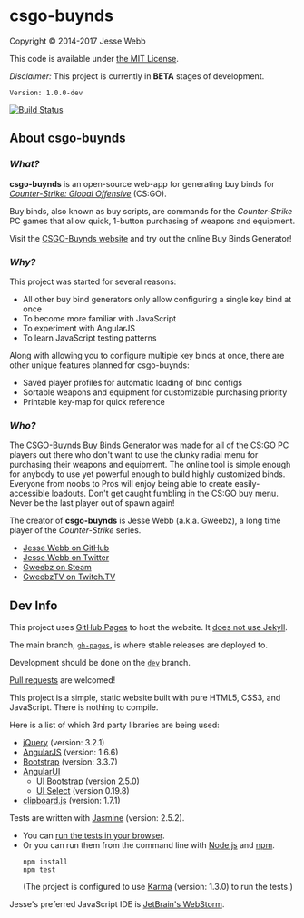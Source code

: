 # csgo-buynds

Copyright © 2014-2017 Jesse Webb

This code is available under [the MIT License](https://github.com/jessewebb/csgo-buynds/blob/gh-pages/LICENSE).

_Disclaimer:_ This project is currently in **BETA** stages of development.

`Version: 1.0.0-dev`

[![Build Status](https://travis-ci.org/jessewebb/csgo-buynds.svg?branch=gh-pages)](https://travis-ci.org/jessewebb/csgo-buynds)

## About csgo-buynds

### _What?_

**csgo-buynds** is an open-source web-app for generating buy binds for _[Counter-Strike: Global Offensive](https://en.wikipedia.org/wiki/Counter-Strike:_Global_Offensive)_ (CS:GO).

Buy binds, also known as buy scripts, are commands for the _Counter-Strike_ PC games that allow quick, 1-button purchasing of weapons and equipment.

Visit the [CSGO-Buynds website](http://csgobuynds.com) and try out the online Buy Binds Generator!

### _Why?_

This project was started for several reasons:

- All other buy bind generators only allow configuring a single key bind at once
- To become more familiar with JavaScript
- To experiment with AngularJS
- To learn JavaScript testing patterns

Along with allowing you to configure multiple key binds at once, there are other unique features planned for csgo-buynds:

- Saved player profiles for automatic loading of bind configs
- Sortable weapons and equipment for customizable purchasing priority
- Printable key-map for quick reference

### _Who?_

The [CSGO-Buynds Buy Binds Generator](http://csgobuynds.com/buy-binds-generator.html) was made for all of the CS:GO PC players out there who don't want to use the clunky radial menu for purchasing their weapons and equipment.
The online tool is simple enough for anybody to use yet powerful enough to build highly customized binds.
Everyone from noobs to Pros will enjoy being able to create easily-accessible loadouts.
Don't get caught fumbling in the CS:GO buy menu. Never be the last player out of spawn again!

The creator of **csgo-buynds** is Jesse Webb (a.k.a. Gweebz), a long time player of the _Counter-Strike_ series.

- [Jesse Webb on GitHub](https://github.com/jessewebb)
- [Jesse Webb on Twitter](https://twitter.com/gweebz)
- [Gweebz on Steam](https://steamcommunity.com/id/gweebz)
- [GweebzTV on Twitch.TV](https://www.twitch.tv/GweebzTV)

## Dev Info

This project uses [GitHub Pages](https://pages.github.com) to host the website. It [does not use Jekyll](https://github.com/blog/572-bypassing-jekyll-on-github-pages).

The main branch, [`gh-pages`](https://github.com/jessewebb/csgo-buynds/tree/gh-pages), is where stable releases are deployed to.

Development should be done on the [`dev`](https://github.com/jessewebb/csgo-buynds/tree/dev) branch.

[Pull requests](https://github.com/jessewebb/csgo-buynds/pulls) are welcomed!

This project is a simple, static website built with pure HTML5, CSS3, and JavaScript. There is nothing to compile.

Here is a list of which 3rd party libraries are being used:

- [jQuery](https://jquery.com) (version: 3.2.1)
- [AngularJS](https://angularjs.org) (version: 1.6.6)
- [Bootstrap](https://getbootstrap.com) (version: 3.3.7)
- [AngularUI](https://angular-ui.github.io)
    - [UI Bootstrap](https://angular-ui.github.io/bootstrap) (version 2.5.0)
    - [UI Select](https://angular-ui.github.io/ui-select) (version 0.19.8)
- [clipboard.js](https://clipboardjs.com) (version: 1.7.1)

Tests are written with [Jasmine](https://jasmine.github.io) (version: 2.5.2).
- You can [run the tests in your browser](http://csgobuynds.com/tests/SpecRunner.html).
- Or you can run them from the command line with [Node.js](https://nodejs.org) and [npm](https://www.npmjs.com).  
  ```
  npm install
  npm test
  ```  
  (The project is configured to use [Karma](https://karma-runner.github.io) (version: 1.3.0) to run the tests.)

Jesse's preferred JavaScript IDE is [JetBrain's WebStorm](https://www.jetbrains.com/webstorm).

